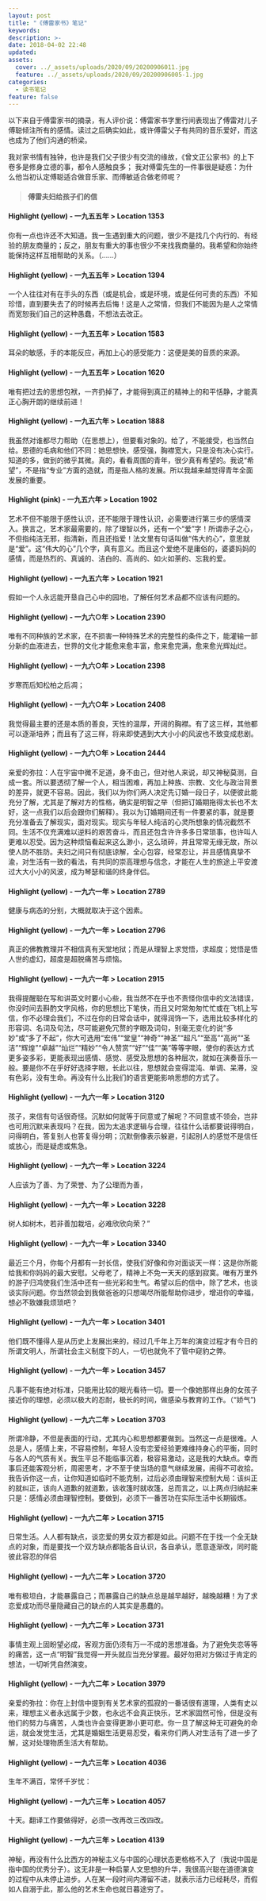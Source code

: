 ```yaml
---
layout: post
title: "《傅雷家书》笔记"
keywords: 
description: >-
date: 2018-04-02 22:48
updated: 
assets:
  cover: ../_assets/uploads/2020/09/20200906011.jpg
  feature: ../_assets/uploads/2020/09/20200906005-1.jpg
categories:
  - 读书笔记
feature: false
---
```


  以下来自于傅雷家书的摘录，有人评价说：傅雷家书字里行间表现出了傅雷对儿子傅聪倾注所有的感情。读过之后确实如此，或许傅雷父子有共同的音乐爱好，而这也成为了他们沟通的桥梁。

  我对家书情有独钟，也许是我们父子很少有交流的缘故，《曾文正公家书》的上下卷多是修身立德的事，都令人感触良多；
  我对傅雷先生的一件事很是疑惑：为什么他当初认定傅聪适合做音乐家、而傅敏适合做老师呢？


> #### 傅雷夫妇给孩子们的信
#### Highlight (yellow) - 一九五五年 > Location 1353
你有一点也许还不大知道。我一生遇到重大的问题，很少不是找几个内行的、有经验的朋友商量的；反之，朋友有重大的事也很少不来找我商量的。我希望和你始终能保持这样互相帮助的关系。（……）
#### Highlight (yellow) - 一九五五年 > Location 1394
一个人往往对有在手头的东西（或是机会，或是环境，或是任何可贵的东西）不知珍惜，直到要失去了的时候再去后悔！这是人之常情，但我们不能因为是人之常情而宽恕我们自己的这种愚蠢，不想法去改正。
#### Highlight (yellow) - 一九五五年 > Location 1583
耳朵的敏感，手的本能反应，再加上心的感受能力：这便是美的音质的来源。
#### Highlight (yellow) - 一九五五年 > Location 1620
唯有把过去的思想包袱，一齐扔掉了，才能得到真正的精神上的和平恬静，才能真正心胸开朗的继续前进！
#### Highlight (yellow) - 一九五六年 > Location 1888
我虽然对谁都尽力帮助（在思想上），但要看对象的。给了，不能接受，也当然白给。恩德的毛病和他们不同：她思想快，感受强，胸襟宽大，只是没有决心实行。知道的多，做到的微乎其微。真的，看看周围的青年，很少真有希望的。我说“希望”，不是指“专业”方面的造就，而是指人格的发展。所以我越来越觉得青年全面发展的重要。
#### Highlight (pink) - 一九五六年 > Location 1902
艺术不但不能限于感性认识，还不能限于理性认识，必需要进行第三步的感情深入。换言之，艺术家最需要的，除了理智以外，还有一个“爱”字！所谓赤子之心，不但指纯洁无邪，指清新，而且还指爱！法文里有句话叫做“伟大的心”，意思就是“爱”。这“伟大的心”几个字，真有意义。而且这个爱绝不是庸俗的，婆婆妈妈的感情，而是热烈的、真诚的、洁白的、高尚的、如火如荼的、忘我的爱。
#### Highlight (yellow) - 一九五六年 > Location 1921
假如一个人永远能开垦自己心中的园地，了解任何艺术品都不应该有问题的。
#### Highlight (yellow) - 一九六○年 > Location 2390
唯有不同种族的艺术家，在不损害一种特殊艺术的完整性的条件之下，能灌输一部分新的血液进去，世界的文化才能愈来愈丰富，愈来愈完满，愈来愈光辉灿烂。
#### Highlight (yellow) - 一九六○年 > Location 2398
岁寒而后知松柏之后凋；
#### Highlight (yellow) - 一九六○年 > Location 2408
我觉得最主要的还是本质的善良，天性的温厚，开阔的胸襟。有了这三样，其他都可以逐渐培养；而且有了这三样，将来即使遇到大大小小的风波也不致变成悲剧。
#### Highlight (yellow) - 一九六○年 > Location 2444
亲爱的弥拉：人在宇宙中微不足道，身不由己，但对他人来说，却又神秘莫测，自成一套。所以要透彻了解一个人，相当困难，再加上种族、宗教、文化与政治背景的差异，就更不容易。因此，我们以为你们两人决定先订婚一段日子，以便彼此能充分了解，尤其是了解对方的性格，确实是明智之举（但把订婚期拖得太长也不太好，这一点我们以后会跟你们解释）。我以为订婚期间还有一件要紧的事，就是要充分准备去了解现实，面对现实。现实与年轻人纯洁的心灵所想象的情况截然不同。生活不仅充满难以逆料的艰苦奋斗，而且还包含许许多多日常琐事，也许叫人更难以忍受。因为这种烦恼看起来这么渺小，这么琐碎，并且常常无缘无故，所以使人防不胜防。夫妇之间只有彻底谅解，全心包容，经常忍让，并且感情真挚不渝，对生活有一致的看法，有共同的崇高理想与信念，才能在人生的旅途上平安渡过大大小小的风波，成为琴瑟和谐的终身伴侣。
#### Highlight (yellow) - 一九六一年 > Location 2789
健康与病态的分别，大概就取决于这个因素。
#### Highlight (yellow) - 一九六一年 > Location 2796
真正的佛教教理并不相信真有天堂地狱；而是从理智上求觉悟，求超度；觉悟是悟人世的虚幻，超度是超脱痛苦与烦恼。
#### Highlight (yellow) - 一九六一年 > Location 2915
我得提醒聪在写和讲英文时要小心些，我当然不在乎也不责怪你信中的文法错误，你没时间去斟酌文字风格，你的思想比下笔快，而且又时常匆匆忙忙或在飞机上写信，你不必理会我们，不过在你的日常会话中，就得润饰一下，选用比较多样化的形容词、名词及句法，尽可能避免冗赘的字眼及词句，别毫无变化的说“多妙”或“多了不起”，你大可选用“宏伟”“堂皇”“神奇”“神圣”“超凡”“至高”“高尚”“圣洁”“辉煌”“卓越”“灿烂”“精妙”“令人赞赏”“好”“佳”“美”等等字眼，使你的表达方式更多姿多彩，更能表现出感情、感觉、感受及思想的各种层次，就如在演奏音乐一般。要是你不在乎好好选择字眼，长此以往，思想就会变得混沌、单调、呆滞，没有色彩，没有生命。再没有什么比我们的语言更能影响思想的方式了。
#### Highlight (yellow) - 一九六一年 > Location 3120
孩子，来信有句话很奇怪。沉默如何就等于同意或了解呢？不同意或不领会，岂非也可用沉默来表现吗？在我，因为太追求逻辑与合理，往往什么话都要说得明白，问得明白，答复别人也答复得分明；沉默倒像表示躲避，引起别人的感觉不是信任或放心，而是疑虑或焦急。
#### Highlight (yellow) - 一九六一年 > Location 3224
人应该为了善、为了荣誉、为了公理而为善，
#### Highlight (yellow) - 一九六一年 > Location 3228
树人如树木，若非善加栽培，必难欣欣向荣？”
#### Highlight (yellow) - 一九六一年 > Location 3340
最近三个月，你每个月都有一封长信，使我们好像和你对面谈天一样：这是你所能给我和你妈妈的最大安慰。父母老了，精神上不免一天天的感到寂寞。唯有万里外的游子归鸿使我们生活中还有一些光彩和生气。希望以后的信中，除了艺术，也谈谈实际问题。你当然领会到我做爸爸的只想竭尽所能帮助你进步，增进你的幸福，想必不致嫌我烦琐吧？
#### Highlight (yellow) - 一九六一年 > Location 3401
他们既不懂得人是从历史上发展出来的，经过几千年上万年的演变过程才有今日的所谓文明人，所谓社会主义制度下的人，一切也就免不了管中窥豹之弊。
#### Highlight (yellow) - 一九六一年 > Location 3457
凡事不能有绝对标准，只能用比较的眼光看待一切。要一个像她那样出身的女孩子接近你的理想，必须以极大的忍耐，极长的时间，做感染与教育的工作。（“娇气”)
#### Highlight (yellow) - 一九六二年 > Location 3703
所谓冷静，不但是表面的行动，尤其内心和思想都要做到。当然这一点是很难。人总是人，感情上来，不容易控制，年轻人没有恋爱经验更难维持身心的平衡，同时与各人的气质有关。我生平总不能临事沉着，极容易激动，这是我的大缺点。幸而事后还能客观分析，周密思考，才不至于使当场的意气继续发展，闹得不可收拾。我告诉你这一点，让你知道如临时不能克制，过后必须由理智来控制大局：该纠正的就纠正，该向人道歉的就道歉，该收篷时就收篷，总而言之，以上两点归纳起来只是：感情必须由理智控制。要做到，必须下一番苦功在实际生活中长期锻炼。
#### Highlight (yellow) - 一九六二年 > Location 3715
日常生活。人人都有缺点，谈恋爱的男女双方都是如此。问题不在于找一个全无缺点的对象，而是要找一个双方缺点都能各自认识，各自承认，愿意逐渐改，同时能彼此容忍的伴侣
#### Highlight (yellow) - 一九六二年 > Location 3720
唯有极坦白，才能暴露自己；而暴露自己的缺点总是越早越好，越晚越糟！为了求恋爱成功而尽量隐藏自己的缺点的人其实是愚蠢的。
#### Highlight (yellow) - 一九六二年 > Location 3731
事情主观上固盼望必成，客观方面仍须有万一不成的思想准备。为了避免失恋等等的痛苦，这一点“明智”我觉得一开头就应当充分掌握。最好勿把对方做过于肯定的想法，一切听凭自然演变。
#### Highlight (yellow) - 一九六二年 > Location 3979
亲爱的弥拉：你在上封信中提到有关艺术家的孤寂的一番话很有道理，人类有史以来，理想主义者永远属于少数，也永远不会真正快乐，艺术家固然可怜，但是没有他们的努力与痛苦，人类也许会变得更渺小更可悲。你一旦了解这种无可避免的命运，就会发觉生活，尤其是婚姻生活更易忍受，看来你们两人对生活有了进一步了解，这对处理物质生活大有帮助。
#### Highlight (yellow) - 一九六三年 > Location 4036
生年不满百，常怀千岁忧：
#### Highlight (yellow) - 一九六三年 > Location 4057
十天。翻译工作要做得好，必须一改再改三改四改。
#### Highlight (yellow) - 一九六三年 > Location 4139
神秘，再没有什么比西方的神秘主义与中国的心理状态更格格不入了（我说中国是指中国的优秀分子）。这无非是一种启蒙人文思想的升华，我很高兴聪在道德演变的过程中从未停止进步。人在某一段时间内滞留不进，就表示活力已经耗尽，而假如人自溺于此，那么他的艺术生命也就日暮途穷了。

